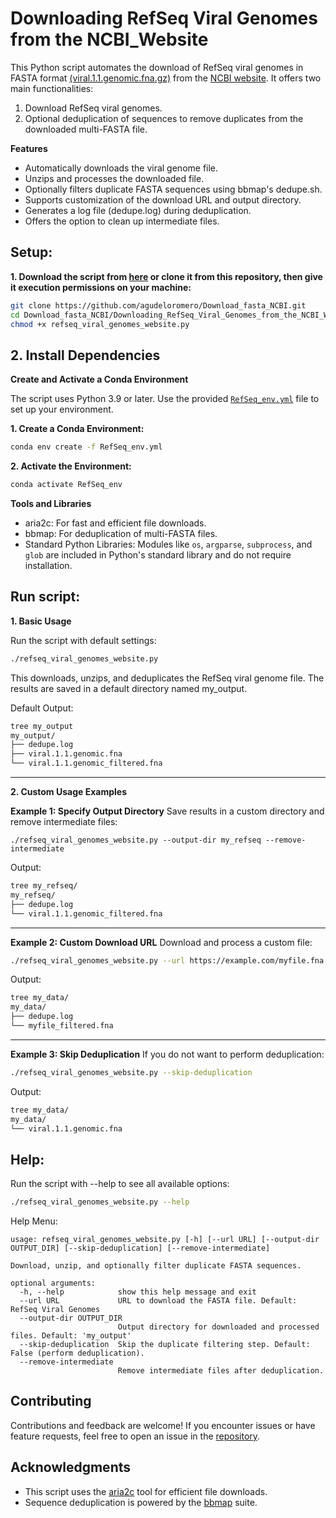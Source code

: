 # Downloading RefSeq Viral Genomes from the NCBI_Website

This Python script automates the download of RefSeq viral genomes in FASTA format [(viral.1.1.genomic.fna.gz)](https://ftp.ncbi.nlm.nih.gov/refseq/release/viral/viral.1.1.genomic.fna.gz) from the [NCBI website](https://ftp.ncbi.nlm.nih.gov/refseq/release/viral/). It offers two main functionalities:
1. Download RefSeq viral genomes.
2. Optional deduplication of sequences to remove duplicates from the downloaded multi-FASTA file.

**Features**

* Automatically downloads the viral genome file.
* Unzips and processes the downloaded file.
* Optionally filters duplicate FASTA sequences using bbmap's dedupe.sh.
*  Supports customization of the download URL and output directory.
* Generates a log file (dedupe.log) during deduplication.
* Offers the option to clean up intermediate files.

## **Setup:**

**1. Download the script from [here](https://github.com/agudeloromero/Download_fasta_NCBI/blob/main/Downloading_RefSeq_Viral_Genomes_from_the_NCBI_Website/refseq_viral_genomes_website.py) or clone it from this repository, then give it execution permissions on your machine:**
```bash
git clone https://github.com/agudeloromero/Download_fasta_NCBI.git
cd Download_fasta_NCBI/Downloading_RefSeq_Viral_Genomes_from_the_NCBI_Website
chmod +x refseq_viral_genomes_website.py
```

## 2. Install Dependencies

**Create and Activate a Conda Environment**

The script uses Python 3.9 or later. Use the provided [`RefSeq_env.yml`](https://github.com/agudeloromero/Download_fasta_NCBI/blob/main/Downloading_RefSeq_Viral_Genomes_from_the_NCBI_Website/RefSeq_env.yml) file to set up your environment.

**1. Create a Conda Environment:**
``` bash
conda env create -f RefSeq_env.yml
```

**2. Activate the Environment:**
``` bash
conda activate RefSeq_env
```

**Tools and Libraries**

* aria2c: For fast and efficient file downloads.
* bbmap: For deduplication of multi-FASTA files.
* Standard Python Libraries: Modules like `os`, `argparse`, `subprocess`, and `glob` are included in Python's standard library and do not require installation.

## **Run script:**

**1. Basic Usage**

Run the script with default settings:
```bash
./refseq_viral_genomes_website.py
```
This downloads, unzips, and deduplicates the RefSeq viral genome file. The results are saved in a default directory named my_output.

Default Output:
```bash
tree my_output
my_output/
├── dedupe.log
├── viral.1.1.genomic.fna
└── viral.1.1.genomic_filtered.fna
```

---

**2. Custom Usage Examples**

**Example 1: Specify Output Directory**
Save results in a custom directory and remove intermediate files:
```
./refseq_viral_genomes_website.py --output-dir my_refseq --remove-intermediate
```

Output:
```bash
tree my_refseq/
my_refseq/
├── dedupe.log
└── viral.1.1.genomic_filtered.fna
```

---

**Example 2: Custom Download URL**
Download and process a custom file:
```bash
./refseq_viral_genomes_website.py --url https://example.com/myfile.fna.gz --output-dir my_data --remove-intermediate
```

Output:
```bash
tree my_data/
my_data/
├── dedupe.log
└── myfile_filtered.fna
```

---

**Example 3: Skip Deduplication**
If you do not want to perform deduplication:
```bash
./refseq_viral_genomes_website.py --skip-deduplication
```

Output:
```bash
tree my_data/
my_data/
└── viral.1.1.genomic.fna
```

## **Help:**

Run the script with --help to see all available options:
```bash
./refseq_viral_genomes_website.py --help
```

Help Menu:
```plaintext
usage: refseq_viral_genomes_website.py [-h] [--url URL] [--output-dir OUTPUT_DIR] [--skip-deduplication] [--remove-intermediate]

Download, unzip, and optionally filter duplicate FASTA sequences.

optional arguments:
  -h, --help            show this help message and exit
  --url URL             URL to download the FASTA file. Default: RefSeq Viral Genomes
  --output-dir OUTPUT_DIR
                        Output directory for downloaded and processed files. Default: 'my_output'
  --skip-deduplication  Skip the duplicate filtering step. Default: False (perform deduplication).
  --remove-intermediate
                        Remove intermediate files after deduplication.
```

## Contributing

Contributions and feedback are welcome! If you encounter issues or have feature requests, feel free to open an issue in the [repository](https://github.com/agudeloromero/Download_fasta_NCBI/issues).

## Acknowledgments

* This script uses the [aria2c](https://github.com/aria2/aria2) tool for efficient file downloads.
* Sequence deduplication is powered by the [bbmap](https://github.com/BioInfoTools/BBMap/blob/master/README.md) suite.
